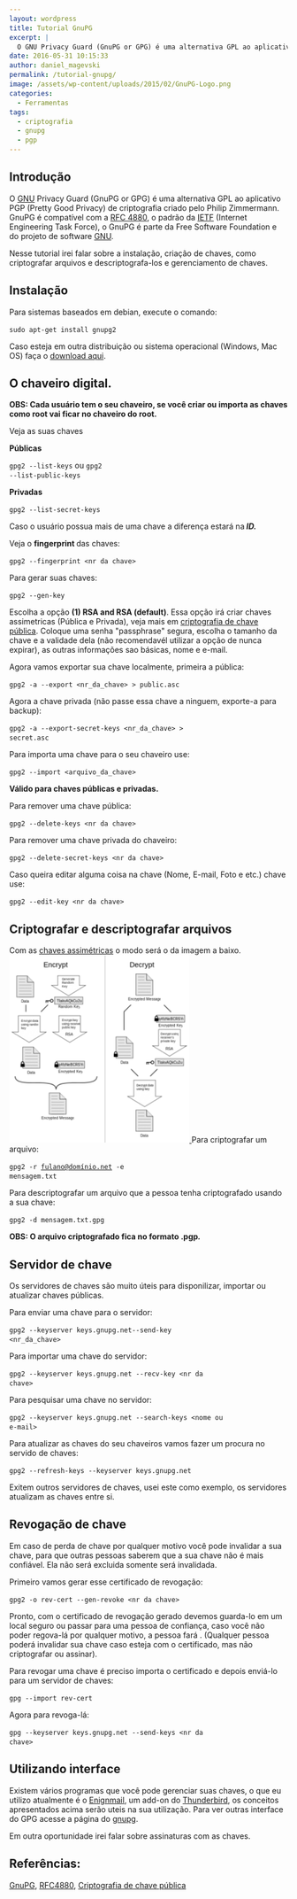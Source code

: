 ```yaml
---
layout: wordpress
title: Tutorial GnuPG
excerpt: |
  O GNU Privacy Guard (GnuPG or GPG) é uma alternativa GPL ao aplicativo PGP (Pretty Good Privacy) de criptografia criado pelo Philip Zimmermann. GnuPG é compatível com a RFC 4880, o padrão da IETF (Internet Engineering Task Force), o GnuPG é parte da Free Software Foundation e do projeto de software GNU.
date: 2016-05-31 10:15:33
author: daniel_magevski
permalink: /tutorial-gnupg/
image: /assets/wp-content/uploads/2015/02/GnuPG-Logo.png
categories:
  - Ferramentas
tags:
  - criptografia
  - gnupg
  - pgp
---
```


<h2>Introdução</h2>
O <a href="http://gnupg.org">GNU</a> Privacy Guard (GnuPG or GPG) é uma alternativa GPL ao aplicativo PGP (Pretty Good Privacy) de criptografia criado pelo Philip Zimmermann. GnuPG é compatível com a <a href="https://tools.ietf.org/html/rfc4880">RFC 4880</a>, o padrão da <a href="https://www.ietf.org/">IETF</a> (Internet Engineering Task Force), o GnuPG é parte da Free Software Foundation e do projeto de software <a href="https://www.gnu.org/">GNU</a>.

Nesse tutorial irei falar sobre a instalação, criação de chaves, como criptografar arquivos e descriptografa-los e gerenciamento de chaves.
<!--more-->

<h2>Instalação</h2>
Para sistemas baseados em debian, execute o comando:<em> </em>

<code>sudo apt-get install gnupg2</code>

Caso esteja em outra distribuição ou sistema operacional (Windows, Mac OS) faça o <a href="https://www.gnupg.org/download/index.html" target="_blank">download aqui</a>.
<h2><strong>O chaveiro digital.</strong></h2>
<strong>OBS: Cada usuário tem o seu chaveiro, se você criar ou importa as chaves como root vai ficar no chaveiro do root.</strong>

Veja as suas chaves

<strong>Públicas</strong>

<code>gpg2 --list-keys</code> ou <code>gpg2 --list-public-keys</code>

<strong>Privadas</strong>

<code>gpg2 --list-secret-keys</code>

Caso o usuário possua mais de uma chave a diferença estará na<strong> <em>ID.</em></strong>

Veja o <strong>fingerprint </strong>das chaves:

<code>gpg2 --fingerprint &lt;nr da chave&gt;</code>

Para gerar suas chaves:

<code>gpg2 --gen-key</code>

Escolha a opção <strong>(1) RSA and RSA (default)</strong>. Essa opção irá criar chaves assimetricas (Pública e Privada), veja mais em <a href="https://pt.wikipedia.org/wiki/Criptografia_de_chave_p%C3%BAblica">criptografia de chave pública</a>.
Coloque uma senha "passphrase" segura, escolha o tamanho da chave e a validade dela (não recomendavél utilizar a opção de nunca expirar), as outras informações sao básicas, nome e e-mail.

Agora vamos exportar sua chave localmente, primeira a pública:

<code>gpg2 -a --export &lt;nr_da_chave&gt; &gt; public.asc</code>

Agora a chave privada (não passe essa chave a ninguem, exporte-a para backup):

<code>gpg2 -a --export-secret-keys &lt;nr_da_chave&gt; &gt; secret.asc</code>

Para importa uma chave para o seu chaveiro use:

<code>gpg2 --import &lt;arquivo_da_chave&gt;</code>

<strong>Válido para chaves públicas e privadas.</strong>

Para remover uma chave pública:

<code>gpg2 --delete-keys &lt;nr da chave&gt;</code>

Para remover uma chave privada do chaveiro:

<code>gpg2 --delete-secret-keys &lt;nr da chave&gt;</code>

Caso queira editar alguma coisa na chave (Nome, E-mail, Foto e etc.) chave use:

<code>gpg2 --edit-key &lt;nr da chave&gt;</code>
<h2>Criptografar e descriptografar arquivos</h2>
Com as <a href="https://pt.wikipedia.org/wiki/Criptografia_de_chave_p%C3%BAblica">chaves assimétricas</a> o modo será o da imagem a baixo.
<a href="/assets/wp-content/uploads/2016/04/GnuPG-img2.png"><img class="wp-image-5234 aligncenter" src="/assets/wp-content/uploads/2016/04/GnuPG-img2-288x300.png" alt="GnuPG-img2" width="326" height="339" />
</a>
Para criptografar um arquivo:

<code>gpg2 -r fulano@domínio.net -e mensagem.txt</code>

Para descriptografar um arquivo que a pessoa tenha criptografado usando a sua chave:

<code>gpg2 -d mensagem.txt.gpg</code>

<strong>OBS: O arquivo criptografado fica no formato .pgp<em>.</em></strong>
<h2>Servidor de chave</h2>
Os servidores de chaves são muito úteis para disponilizar, importar ou atualizar chaves públicas.

Para enviar uma chave para o servidor:

<code>gpg2 --keyserver keys.gnupg.net--send-key &lt;nr_da_chave&gt;</code>

Para importar uma chave do servidor:

<code>gpg2 --keyserver keys.gnupg.net --recv-key &lt;nr da chave&gt;</code>

Para pesquisar uma chave no servidor:

<code>gpg2 --keyserver keys.gnupg.net --search-keys &lt;nome ou e-mail&gt;</code>

Para atualizar as chaves do seu chaveiros vamos fazer um procura no servido de chaves:

<code>gpg2 --refresh-keys --keyserver keys.gnupg.net</code>

Exitem outros servidores de chaves, usei este como exemplo, os servidores atualizam as chaves entre si.
<h2>Revogação de chave</h2>
Em caso de perda de chave por qualquer motivo você pode invalidar a sua chave, para que outras pessoas saberem que a sua chave não é mais confiável. Ela não será excluida somente será invalidada.

Primeiro vamos gerar esse certificado de revogação:

<code>gpg2 -o rev-cert --gen-revoke &lt;nr da chave&gt;</code>

Pronto, com o certificado de revogação gerado devemos guarda-lo em um local seguro ou passar para uma pessoa de confiança, caso você não poder regova-lá por qualquer motivo, a pessoa fará . (Qualquer pessoa poderá invalidar sua chave caso esteja com o certificado, mas não criptografar ou assinar).

Para revogar uma chave é preciso importa o certificado e depois enviá-lo para um servidor de chaves:

<code>gpg --import rev-cert</code>

Agora para revoga-lá:

<code>gpg --keyserver keys.gnupg.net --send-keys &lt;nr da chave&gt;</code>
<h2>Utilizando interface</h2>
Existem vários programas que você pode gerenciar suas chaves, o que eu utilizo atualmente é o <a href="https://www.enigmail.net" target="_blank">Enignmail</a>, um add-on do <a href="https://www.mozilla.org/pt-BR/thunderbird/" target="_blank">Thunderbird</a>, os conceitos apresentados acima serão uteis na sua utilização. Para ver outras interface do GPG acesse a página do <a href="https://www.gnupg.org/related_software/frontends.html" target="_blank">gnupg</a>.

Em outra oportunidade irei falar sobre assinaturas com as chaves.
<h2>Referências:</h2>
<a href="https://gnupg.org/" target="_blank">GnuPG</a>, <a href="https://tools.ietf.org/html/rfc4880">RFC4880</a>, <a href="https://pt.wikipedia.org/wiki/Criptografia_de_chave_p%C3%BAblica">Criptografia de chave pública</a>